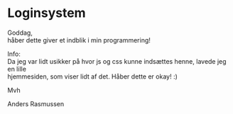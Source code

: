 # Loginsystem #

Goddag,  
håber dette giver et indblik i min programmering!

Info:  
Da jeg var lidt usikker på hvor js og css kunne indsættes henne, lavede jeg en lille  
hjemmesiden, som viser lidt af det. Håber dette er okay! :)

Mvh

Anders Rasmussen
